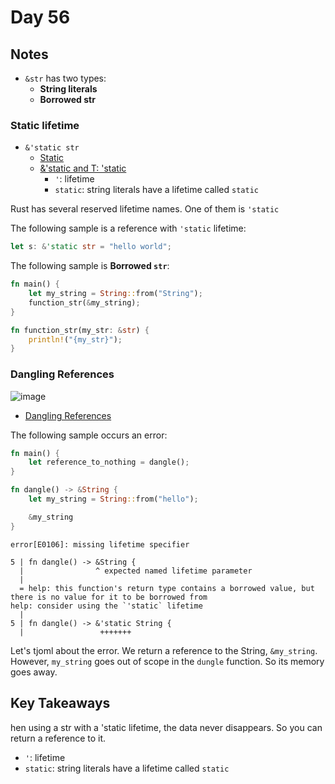# Day 56

## Notes

- `&str` has two types:
  - **String literals**
  - **Borrowed str**

### Static lifetime

- `&'static str`
  - [Static](https://doc.rust-lang.org/rust-by-example/scope/lifetime/static_lifetime.html)
  - [&'static and T: 'static](https://practice.rs/lifetime/static.html)
    - `'`: lifetime
    - `static`:  string literals have a lifetime called `static`

Rust has several reserved lifetime names.
One of them is `'static`

The following sample is a reference with `'static` lifetime:

```rust
let s: &'static str = "hello world";
```

The following sample is **Borrowed `str`**:

```rust
fn main() {
    let my_string = String::from("String");
    function_str(&my_string);
}

fn function_str(my_str: &str) { 
    println!("{my_str}");
}
```

### Dangling References

![image](https://github.com/shinyay/100DaysOfLearnRustInOneMonthOfLunches/assets/3072734/89e5571e-bc44-454e-b76e-949340433b55)

- [Dangling References](https://doc.rust-lang.org/book/ch04-02-references-and-borrowing.html#dangling-references)

The following sample occurs an error:

```rust
fn main() {
    let reference_to_nothing = dangle();
}

fn dangle() -> &String {
    let my_string = String::from("hello");

    &my_string
}
```

```shell
error[E0106]: missing lifetime specifier
```

```shell
5 | fn dangle() -> &String {
  |                ^ expected named lifetime parameter
  |
  = help: this function's return type contains a borrowed value, but there is no value for it to be borrowed from
help: consider using the `'static` lifetime
  |
5 | fn dangle() -> &'static String {
  |                 +++++++
```

Let's tjoml about the error. We return a reference to the String, `&my_string`.
However, `my_string` goes out of scope in the `dungle` function. So its memory goes away.

## Key Takeaways

hen using a str with a 'static lifetime, the data never disappears. So you can return a reference to it.

- `'`: lifetime
- `static`:  string literals have a lifetime called `static`
